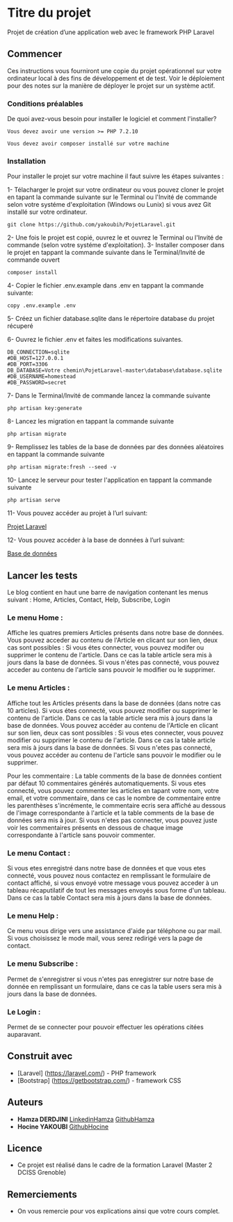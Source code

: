 # Titre du projet

Projet de création d’une application web avec le framework PHP Laravel

## Commencer

Ces instructions vous fourniront une copie du projet opérationnel sur votre ordinateur local à des fins de développement et de test. Voir le déploiement pour des notes sur la manière de déployer le projet sur un système actif.

### Conditions préalables

De quoi avez-vous besoin pour installer le logiciel et comment l'installer?

```
Vous devez avoir une version >= PHP 7.2.10
```
```
Vous devez avoir composer installé sur votre machine
```

### Installation

Pour installer le projet sur votre machine il faut suivre les étapes suivantes : 

1- Télacharger le projet sur votre ordinateur ou vous pouvez cloner le projet en tapant la commande suivante sur le Terminal ou l'Invité de commande selon votre systéme d'exploitation (Windows ou Lunix) si vous avez Git installé sur votre ordinateur.

```
git clone https://github.com/yakoubih/PojetLaravel.git
```

2- Une fois le projet est copié, ouvrez le et ouvrez le Terminal ou l'Invité de commande (selon votre systéme d'exploitation).
3- Installer composer dans le projet en tappant la commande suivante dans le Terminal/Invité de commande ouvert

```
composer install
```
4- Copier le fichier .env.example dans .env en tappant la commande suivante:
```
copy .env.example .env
```
5- Créez un fichier database.sqlite dans le répertoire database du projet récuperé

6- Ouvrez le fichier .env et faites les modifications suivantes.
```
DB_CONNECTION=sqlite
#DB_HOST=127.0.0.1
#DB_PORT=3306
DB_DATABASE=Votre chemin\PojetLaravel-master\database\database.sqlite
#DB_USERNAME=homestead
#DB_PASSWORD=secret
```
7- Dans le Terminal/Invité de commande lancez la commande suivante 
```
php artisan key:generate
```
8- Lancez les migration en tappant la commande suivante 
```
php artisan migrate
```
9- Remplissez les tables de la base de données par des données aléatoires en tappant la commande suivante
```
php artisan migrate:fresh --seed -v
```
10- Lancez le serveur pour tester l'application en tappant la commande suivante
```
php artisan serve
```
11- Vous pouvez accéder au projet à l’url suivant:

[Projet Laravel](http://localhost:8000)

12- Vous pouvez accéder à la base de données à l’url suivant:

[Base de données](http://127.0.0.1:8000/phpliteadmin.php)

## Lancer les tests

Le blog contient en haut une barre de navigation contenant les menus suivant : Home, Articles, Contact, Help, Subscribe, Login

### Le menu Home :

Affiche les quatres premiers Articles présents dans notre base de données. Vous pouvez acceder au contenu de l'Article en clicant sur 
son lien, deux cas sont possibles : 
Si vous étes connecter, vous pouvez modifer ou supprimer le contenu de l'article. Dans ce cas la table article sera mis à jours dans la base de données.
Si vous n'étes pas connecté, vous pouvez acceder au contenu de l'article sans pouvoir le modifier ou le supprimer.

### Le menu Articles : 

Affiche tout les Articles présents dans la base de données (dans notre cas 10 articles). 
Si vous étes connecté, vous pouvez modifier ou supprimer le contenu de l'article. Dans ce cas la table article sera mis à jours dans la base de données. Vous pouvez accéder au contenu de l'Article en clicant sur son lien, deux cas sont possibles : 
Si vous etes connecter, vous pouvez modifier ou supprimer le contenu de l'article. Dans ce cas la table article sera mis à jours dans la base de données.
Si vous n'etes pas connecté, vous pouvez accéder au contenu de l'article sans pouvoir le modifier ou le supprimer.

Pour les commentaire :
La table comments de la base de données contient par défaut 10 commentaires générés automatiquements.
Si vous etes connecté, vous pouvez commenter les articles en tapant votre nom, votre email, et votre commentaire, dans ce cas le nombre de commentaire entre les parenthèses s'incrémente, le commentaire ecris sera affiché au dessous de l'image correspondante à l'article et la table comments de la base de données sera mis à jour. 
Si vous n'etes pas connecter, vous pouvez juste voir les commentaires présents en dessous de chaque image correspondante à l'article sans pouvoir commenter.


### Le menu Contact : 

Si vous etes enregistré dans notre base de données et que vous etes connecté, vous pouvez nous contactez en remplissant le formulaire de contact affiché, si vous envoyé votre message vous pouvez acceder à un tableau récaputilatif de tout les messages envoyés sous forme d'un tableau. Dans ce cas la table Contact sera mis à jours dans la base de données.
### Le menu Help : 

Ce menu vous dirige vers une assistance d'aide par téléphone ou par mail. Si vous choisissez le mode mail, vous serez redirigé vers la page de contact.

### Le menu Subscribe : 

Permet de s'enregistrer si vous n'etes pas enregistrer sur notre base de donnée en remplissant un formulaire, dans ce cas la table users sera mis à jours dans la base de données.

### Le Login : 

Permet de se connecter pour pouvoir effectuer les opérations citées auparavant.

## Construit avec

* [Laravel] (https://laravel.com/) - PHP framework
* [Bootstrap] (https://getbootstrap.com/) - framework CSS

## Auteurs

* **Hamza DERDJINI**  [LinkedinHamza](https://www.linkedin.com/in/hamza-derdjini-b8a827122/)
                      [GithubHamza](https://github.com/geekhamza)
* **Hocine YAKOUBI**  [GithubHocine](https://github.com/yakoubih)

## Licence

* Ce projet est réalisé dans le cadre de la formation Laravel (Master 2 DCISS Grenoble) 
## Remerciements

* On vous remercie pour vos explications ainsi que votre cours complet.
